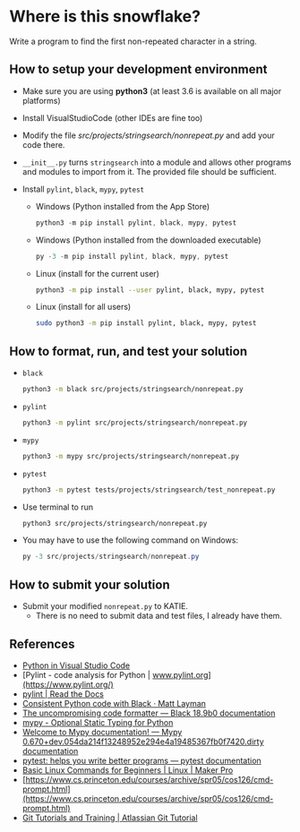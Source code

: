 # Where is this snowflake?

Write a program to find the first non-repeated character in a string.

## How to setup your development environment

- Make sure you are using **python3** (at least 3.6 is available on all major platforms)
- Install VisualStudioCode (other IDEs are fine too)
- Modify the file _src/projects/stringsearch/nonrepeat.py_ and add your code there.
- `__init__.py` turns `stringsearch` into a module and allows other programs and modules to import from it. The provided file should be sufficient.
- Install `pylint`, `black`, `mypy`, `pytest`

  - Windows (Python installed from the App Store)

    ```powershell
    python3 -m pip install pylint, black, mypy, pytest
    ```

  - Windows (Python installed from the downloaded executable)

    ```powershell
    py -3 -m pip install pylint, black, mypy, pytest
    ```

  - Linux (install for the current user)

    ```bash
    python3 -m pip install --user pylint, black, mypy, pytest
    ```

  - Linux (install for all users)

    ```bash
    sudo python3 -m pip install pylint, black, mypy, pytest
    ```

## How to format, run, and test your solution

- `black`

  ```bash
  python3 -m black src/projects/stringsearch/nonrepeat.py
  ```

- `pylint`

  ```bash
  python3 -m pylint src/projects/stringsearch/nonrepeat.py
  ```

- `mypy`

  ```bash
  python3 -m mypy src/projects/stringsearch/nonrepeat.py
  ```

- `pytest`

  ```bash
  python3 -m pytest tests/projects/stringsearch/test_nonrepeat.py
  ```

- Use terminal to run

  ```bash
  python3 src/projects/stringsearch/nonrepeat.py
  ```

- You may have to use the following command on Windows:

  ```powershell
  py -3 src/projects/stringsearch/nonrepeat.py
  ```

## How to submit your solution

- Submit your modified `nonrepeat.py` to KATIE.
  - There is no need to submit data and test files, I already have them.

## References

- [Python in Visual Studio Code](https://code.visualstudio.com/docs/languages/python)
- [Pylint - code analysis for Python | www.pylint.org](https://www.pylint.org/)
- [pylint | Read the Docs](https://readthedocs.org/projects/pylint/)
- [Consistent Python code with Black · Matt Layman](https://www.mattlayman.com/blog/2018/python-code-black/)
- [The uncompromising code formatter — Black 18.9b0 documentation](https://black.readthedocs.io/en/stable/)
- [mypy - Optional Static Typing for Python](http://mypy-lang.org/)
- [Welcome to Mypy documentation! — Mypy 0.670+dev.054da214f13248952e294e4a19485367fb0f7420.dirty documentation](https://mypy.readthedocs.io/en/latest/)
- [pytest: helps you write better programs — pytest documentation](https://docs.pytest.org/en/latest/)
- [Basic Linux Commands for Beginners | Linux | Maker Pro](https://maker.pro/linux/tutorial/basic-linux-commands-for-beginners)
- [https://www.cs.princeton.edu/courses/archive/spr05/cos126/cmd-prompt.html](https://www.cs.princeton.edu/courses/archive/spr05/cos126/cmd-prompt.html)
- [Git Tutorials and Training | Atlassian Git Tutorial](https://www.atlassian.com/git/tutorials)
